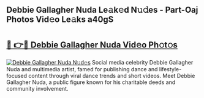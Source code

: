 ## Debbie Gallagher Nuda Le𝚊k𝚎d N𝚞𝚍es - Part-Oaj Photos Vid𝚎o Le𝚊ks a40gS

# <h2><a href="http://fbg5ofo.evod.top/?m=Debbie+Gallagher+Nuda">🔗 👉🔴 Debbie Gallagher Nuda Vid𝚎o Ph𝚘t𝚘s</a></h2>

[![Debbie Gallagher Nuda N𝚞d𝚎s](https://i.imgur.com/8V9OHl7.gif)](http://fbg5ofo.evod.top/?m=Debbie+Gallagher+Nuda)
Social media celebrity Debbie Gallagher Nuda and multimedia artist, famed for publishing dance and lifestyle-focused content through viral dance trends and short videos. Meet Debbie Gallagher Nuda, a public figure known for his charitable deeds and community involvement. 
